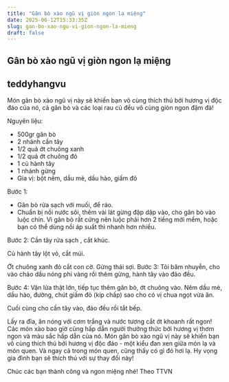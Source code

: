 ```yaml
---
title: "Gân bò xào ngũ vị giòn ngon lạ miệng"
date: 2025-06-12T15:33:35Z
slug: gan-bo-xao-ngu-vi-gion-ngon-la-mieng
draft: false
---
```


## Gân bò xào ngũ vị giòn ngon lạ miệng

## teddyhangvu

Món gân bò xào ngũ vị này sẽ khiến bạn vô cùng thích thú bởi hương vị độc đáo của nó, cả gân bò và các loại rau củ đều vô cùng giòn ngon đậm đà!​



 
 Nguyên liệu: 
 - 500gr gân bò 
 - 2 nhánh cần tây
 - 1/2 quả ớt chuông xanh 
 - 1/2 quả ớt chuông đỏ 
 - 1 củ hành tây 
 - 1 nhánh gừng 
 - Gia vị: bột nêm, dầu mè, dầu hào, giấm đỏ
 
Bước 1:
- Gân bò rửa sạch với muối, để ráo. 
- Chuẩn bị nồi nước sôi, thêm vài lát gừng đập dập vào, cho gân bò vào luộc chín. Vì gân bò rất cứng nên luộc phải hơn 2 tiếng mới mềm, hoặc bạn có thể dùng nồi áp suất thì nhanh hơn nhiều.
 
 Bước 2:
 Cần tây rửa sạch , cắt khúc.
 
 Củ hành tây lột vỏ, cắt múi.
 
 Ớt chuông xanh đỏ cắt con cờ.
  Gừng thái sợi.
 Bước 3:
 Tỏi băm nhuyễn, cho vào chảo dầu nóng phi vàng rồi thêm gừng, hành tây vào đảo đều. 
 
Bước 4:
Vặn lửa thật lớn, tiếp tục thêm gân bò, ớt chuông vào. Nêm dầu mè, dầu hào, đường, chút giấm đỏ (kíp chấp) sao cho có vị chua ngọt vừa ăn. 
 
 Cuối cùng cho cần tây vào, đảo đều rồi tắt bếp. 
 
 Lấy ra đĩa, ăn nóng với cơm trắng và nước tương cắt ớt khoanh rất ngon!
 Các món xào bao giờ cũng hấp dẫn người thưởng thức bởi hương vị thơm ngon và màu sắc hấp dẫn của nó. Món gân bò xào ngũ vị này sẽ khiến bạn vô cùng thích thú bởi hương vị độc đáo - một kiểu đan xen giữa món lạ và món quen. Và ngay cả trong món quen, cũng thấy có gì đó hơi lạ. Hy vọng gia đình bạn sẽ thích thú với sự thay đổi này! 



Chúc các bạn thành công và ngon miệng nhé!
Theo TTVN​